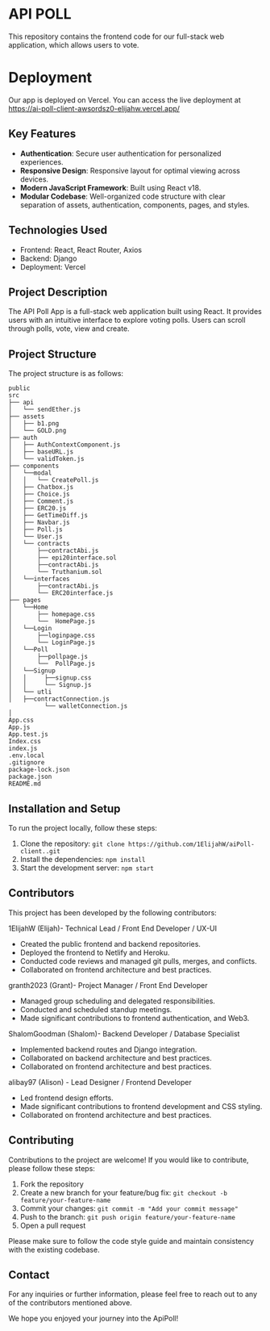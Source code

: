 # API POLL

This repository contains the frontend code for our full-stack web application, which allows users to vote.

# Deployment

Our app is deployed on Vercel. You can access the live deployment at https://ai-poll-client-awsordsz0-elijahw.vercel.app/

## Key Features

- **Authentication**: Secure user authentication for personalized experiences.
- **Responsive Design**: Responsive layout for optimal viewing across devices.
- **Modern JavaScript Framework**: Built using React v18.
- **Modular Codebase**: Well-organized code structure with clear separation of assets, authentication, components, pages, and styles.

## Technologies Used

- Frontend: React, React Router, Axios
- Backend: Django
- Deployment: Vercel

## Project Description

The API Poll App is a full-stack web application built using React. It provides users with an intuitive interface to explore voting polls. Users can scroll through polls, vote, view and create.

## Project Structure

The project structure is as follows:

```
public
src
├── api
│   └── sendEther.js
├── assets
│   ├── b1.png
│   └── GOLD.png
├── auth
│   ├── AuthContextComponent.js
│   ├── baseURL.js
│   └── validToken.js
├── components
│   └──modal
│   │   └── CreatePoll.js
│   ├── Chatbox.js
│   ├── Choice.js
│   ├── Comment.js
│   ├── ERC20.js
│   ├── GetTimeDiff.js
│   ├── Navbar.js
│   ├── Poll.js
│   └── User.js
│   └── contracts
│       ├──contractAbi.js
│       ├── epi20interface.sol
│       ├──contractAbi.js
│       └── Truthanium.sol
│   └──interfaces 
│       ├──contractAbi.js
│       └── ERC20interface.js
├── pages
│   └──Home
│       ├── homepage.css
│       └──  HomePage.js
│   └──Login
│       ├──loginpage.css
│       └── LoginPage.js
│   └──Poll
│       ├──pollpage.js
│       └──  PollPage.js
│   └──Signup
│   │     ├──signup.css
│   │     └── Signup.js
│   └── utli
│   ├──contractConnection.js
          └── walletConnection.js 
│ 
App.css
App.js
App.test.js
Index.css
index.js
.env.local
.gitignore
package-lock.json
package.json
README.md
```

## Installation and Setup

To run the project locally, follow these steps:

1. Clone the repository: `git clone https://github.com/1ElijahW/aiPoll-client..git`
2. Install the dependencies: `npm install`
3. Start the development server: `npm start`


## Contributors

This project has been developed by the following contributors:

 1ElijahW (Elijah)- Technical Lead / Front End Developer / UX-UI

- Created the public frontend and backend repositories.
- Deployed the frontend to Netlify and Heroku.
- Conducted code reviews and managed git pulls, merges, and conflicts.
- Collaborated on frontend architecture and best practices.

 granth2023 (Grant)- Project Manager / Front End Developer

- Managed group scheduling and delegated responsibilities.
- Conducted and scheduled standup meetings.
- Made significant contributions to frontend authentication, and Web3. 

 ShalomGoodman (Shalom)- Backend Developer / Database Specialist

- Implemented backend routes and Django integration.
- Collaborated on backend architecture and best practices.
- Collaborated on frontend architecture and best practices.

alibay97 (Alison) - Lead Designer / Frontend Developer

- Led frontend design efforts.
- Made significant contributions to frontend development and CSS styling.
- Collaborated on frontend architecture and best practices.

## Contributing

Contributions to the project are welcome! If you would like to contribute, please follow these steps:

1. Fork the repository
2. Create a new branch for your feature/bug fix: `git checkout -b feature/your-feature-name`
3. Commit your changes: `git commit -m "Add your commit message"`
4. Push to the branch: `git push origin feature/your-feature-name`
5. Open a pull request

Please make sure to follow the code style guide and maintain consistency with the existing codebase.

## Contact

For any inquiries or further information, please feel free to reach out to any of the contributors mentioned above.

We hope you enjoyed your journey into the ApiPoll!